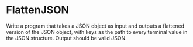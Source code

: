 # FlattenJSON
Write a program that takes a JSON object as input and outputs a flattened version of the JSON object, with keys as the path to every terminal value in the JSON structure. Output should be valid JSON.
